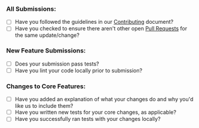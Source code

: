 ### All Submissions:

- [ ] Have you followed the guidelines in our [Contributing](https://github.com/wjakethompson/taylor/blob/main/.github/CONTRIBUTING.md) document?
- [ ] Have you checked to ensure there aren't other open [Pull Requests](https://github.com/wjakethompson/taylor/pulls) for the same update/change?

<!-- You can erase any parts of this template not applicable to your Pull Request. -->

### New Feature Submissions:

- [ ] Does your submission pass tests?
- [ ] Have you lint your code locally prior to submission?

### Changes to Core Features:

- [ ] Have you added an explanation of what your changes do and why you'd like us to include them?
- [ ] Have you written new tests for your core changes, as applicable?
- [ ] Have you successfully ran tests with your changes locally?
